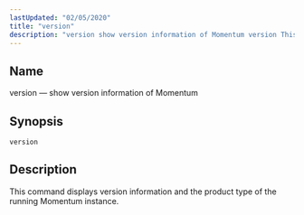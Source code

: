 ```yaml
---
lastUpdated: "02/05/2020"
title: "version"
description: "version show version information of Momentum version This command displays version information and the product type of the running Momentum instance..."
---
```


<a name="console_commands.version"></a> 
## Name

version — show version information of Momentum

## Synopsis

`version`

<a name="idp10904496"></a> 
## Description

This command displays version information and the product type of the running Momentum instance.